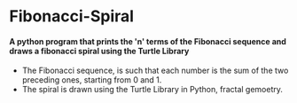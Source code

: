 # Fibonacci-Spiral
#### A python program that prints the 'n' terms of the Fibonacci sequence and draws a fibonacci spiral using the Turtle Library 

* The Fibonacci sequence, is such that each number is the sum of the two preceding ones, starting from 0 and 1.
* The spiral is drawn using the Turtle Library in Python, fractal gemoetry.

